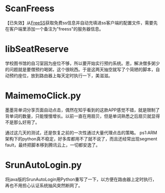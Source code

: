 # ScanFreess

【已失效】从[FreeSS](http://freess.org/)获取免费ss信息并自动充填进ss客户端的配置文件，需要先在客户端里添加一个备注为"freess"的服务器信息。

# libSeatReserve

学校图书馆的自习室因为座位不够，所以要开始实行预约系统。恩，解决僧多粥少的问题就是要僧预约喝粥，这个很皖西。于是这两天抽空就写了个简陋的脚本，自动预约座位，放到路由器上每天定时执行一下，美滋滋。

# MaimemoClick.py
墨墨背单词分享页面自动点击，偶然在知乎看到的这款APP感觉不错，就是限制了背单词的数量，只能慢慢增长。以前一直在用扇贝，但是单词熟悉之后扇贝就显得不是那么好用了。

通过这几天的测试，还是恢复之前的一次性通过大量代理点击的策略。
ps1:ARM架构下的python真不稳定，好多库都用不了就不说了，而且还经常出现segment fault，最终把脚本移到腾讯云上，一切都安逸了。

# SrunAutoLogin.py
将java版的SrunAutoLogin用Python重写了一下，以方便在路由器上定时执行，再也不用担心认证系统抽风突然断网了。